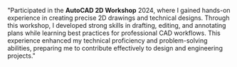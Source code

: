 "Participated in the **AutoCAD 2D Workshop** 2024, where I gained hands-on experience in creating precise 2D drawings and technical designs. Through this workshop,
I developed strong skills in drafting, editing, and annotating plans while learning best practices for professional CAD workflows. This experience enhanced my
technical proficiency and problem-solving abilities, preparing me to contribute effectively to design and engineering projects."
